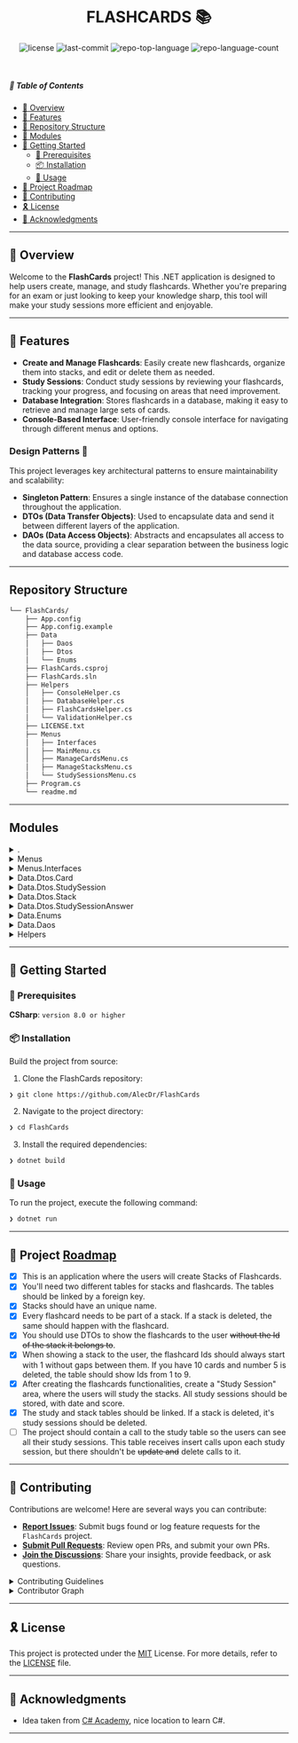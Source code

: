 ﻿<p align="center">
    <h1 align="center">FLASHCARDS 📚</h1>
</p>

<p align="center">
	<img src="https://img.shields.io/github/license/AlecDr/FlashCards?style=flat&logo=opensourceinitiative&logoColor=white&color=0080ff" alt="license">
	<img src="https://img.shields.io/github/last-commit/AlecDr/FlashCards?style=flat&logo=git&logoColor=white&color=0080ff" alt="last-commit">
	<img src="https://img.shields.io/github/languages/top/AlecDr/FlashCards?style=flat&color=0080ff" alt="repo-top-language">
	<img src="https://img.shields.io/github/languages/count/AlecDr/FlashCards?style=flat&color=0080ff" alt="repo-language-count">
</p>
<p align="center">
	</p>

<br>

##### 🔗 Table of Contents

- [📍 Overview](#-overview)
- [👾 Features](#-features)
- [📂 Repository Structure](#-repository-structure)
- [🧩 Modules](#-modules)
- [🚀 Getting Started](#-getting-started)
    - [🔖 Prerequisites](#-prerequisites)
    - [📦 Installation](#-installation)
    - [🤖 Usage](#-usage)
- [📌 Project Roadmap](#-project-roadmap)
- [🤝 Contributing](#-contributing)
- [🎗 License](#-license)
- [🙌 Acknowledgments](#-acknowledgments)

---

## 📍 Overview

Welcome to the **FlashCards** project! This .NET application is designed to help users create, manage, and study flashcards. Whether you're preparing for an exam or just looking to keep your knowledge sharp, this tool will make your study sessions more efficient and enjoyable.

---

## 👾 Features

- **Create and Manage Flashcards**: Easily create new flashcards, organize them into stacks, and edit or delete them as needed.
- **Study Sessions**: Conduct study sessions by reviewing your flashcards, tracking your progress, and focusing on areas that need improvement.
- **Database Integration**: Stores flashcards in a database, making it easy to retrieve and manage large sets of cards.
- **Console-Based Interface**: User-friendly console interface for navigating through different menus and options.

### Design Patterns 🎨

This project leverages key architectural patterns to ensure maintainability and scalability:

- **Singleton Pattern**: Ensures a single instance of the database connection throughout the application.
- **DTOs (Data Transfer Objects)**: Used to encapsulate data and send it between different layers of the application.
- **DAOs (Data Access Objects)**: Abstracts and encapsulates all access to the data source, providing a clear separation between the business logic and database access code.


---

##  Repository Structure

```sh
└── FlashCards/
    ├── App.config
    ├── App.config.example
    ├── Data
    │   ├── Daos
    │   ├── Dtos
    │   └── Enums
    ├── FlashCards.csproj
    ├── FlashCards.sln
    ├── Helpers
    │   ├── ConsoleHelper.cs
    │   ├── DatabaseHelper.cs
    │   ├── FlashCardsHelper.cs
    │   └── ValidationHelper.cs
    ├── LICENSE.txt
    ├── Menus
    │   ├── Interfaces
    │   ├── MainMenu.cs
    │   ├── ManageCardsMenu.cs
    │   ├── ManageStacksMenu.cs
    │   └── StudySessionsMenu.cs
    ├── Program.cs
    └── readme.md
```

---

##  Modules

<details closed><summary>.</summary>

| File | Summary |
| --- | --- |
| [FlashCards.sln](https://github.com/AlecDr/FlashCards/blob/main/FlashCards.sln) | <code>❯ REPLACE-ME</code> |
| [App.config.example](https://github.com/AlecDr/FlashCards/blob/main/App.config.example) | <code>❯ REPLACE-ME</code> |
| [LICENSE.txt](https://github.com/AlecDr/FlashCards/blob/main/LICENSE.txt) | <code>❯ REPLACE-ME</code> |
| [App.config](https://github.com/AlecDr/FlashCards/blob/main/App.config) | <code>❯ REPLACE-ME</code> |
| [Program.cs](https://github.com/AlecDr/FlashCards/blob/main/Program.cs) | <code>❯ REPLACE-ME</code> |
| [FlashCards.csproj](https://github.com/AlecDr/FlashCards/blob/main/FlashCards.csproj) | <code>❯ REPLACE-ME</code> |

</details>

<details closed><summary>Menus</summary>

| File | Summary |
| --- | --- |
| [ManageCardsMenu.cs](https://github.com/AlecDr/FlashCards/blob/main/Menus/ManageCardsMenu.cs) | <code>❯ REPLACE-ME</code> |
| [MainMenu.cs](https://github.com/AlecDr/FlashCards/blob/main/Menus/MainMenu.cs) | <code>❯ REPLACE-ME</code> |
| [StudySessionsMenu.cs](https://github.com/AlecDr/FlashCards/blob/main/Menus/StudySessionsMenu.cs) | <code>❯ REPLACE-ME</code> |
| [ManageStacksMenu.cs](https://github.com/AlecDr/FlashCards/blob/main/Menus/ManageStacksMenu.cs) | <code>❯ REPLACE-ME</code> |

</details>

<details closed><summary>Menus.Interfaces</summary>

| File | Summary |
| --- | --- |
| [Menu.cs](https://github.com/AlecDr/FlashCards/blob/main/Menus/Interfaces/Menu.cs) | <code>❯ REPLACE-ME</code> |

</details>

<details closed><summary>Data.Dtos.Card</summary>

| File | Summary |
| --- | --- |
| [CardStoreDTO.cs](https://github.com/AlecDr/FlashCards/blob/main/Data/Dtos/Card/CardStoreDTO.cs) | <code>❯ REPLACE-ME</code> |
| [CardUpdateDTO.cs](https://github.com/AlecDr/FlashCards/blob/main/Data/Dtos/Card/CardUpdateDTO.cs) | <code>❯ REPLACE-ME</code> |
| [CardShowDTO.cs](https://github.com/AlecDr/FlashCards/blob/main/Data/Dtos/Card/CardShowDTO.cs) | <code>❯ REPLACE-ME</code> |
| [CardPromptDTO.cs](https://github.com/AlecDr/FlashCards/blob/main/Data/Dtos/Card/CardPromptDTO.cs) | <code>❯ REPLACE-ME</code> |

</details>

<details closed><summary>Data.Dtos.StudySession</summary>

| File | Summary |
| --- | --- |
| [StudySessionUpdateDTO.cs](https://github.com/AlecDr/FlashCards/blob/main/Data/Dtos/StudySession/StudySessionUpdateDTO.cs) | <code>❯ REPLACE-ME</code> |
| [StudySessionStoreDTO.cs](https://github.com/AlecDr/FlashCards/blob/main/Data/Dtos/StudySession/StudySessionStoreDTO.cs) | <code>❯ REPLACE-ME</code> |
| [StudySessionShowDTO.cs](https://github.com/AlecDr/FlashCards/blob/main/Data/Dtos/StudySession/StudySessionShowDTO.cs) | <code>❯ REPLACE-ME</code> |

</details>

<details closed><summary>Data.Dtos.Stack</summary>

| File | Summary |
| --- | --- |
| [StackStoreDTO.cs](https://github.com/AlecDr/FlashCards/blob/main/Data/Dtos/Stack/StackStoreDTO.cs) | <code>❯ REPLACE-ME</code> |
| [StackUpdateDTO.cs](https://github.com/AlecDr/FlashCards/blob/main/Data/Dtos/Stack/StackUpdateDTO.cs) | <code>❯ REPLACE-ME</code> |
| [StackShowDTO.cs](https://github.com/AlecDr/FlashCards/blob/main/Data/Dtos/Stack/StackShowDTO.cs) | <code>❯ REPLACE-ME</code> |
| [StackPromptDTO.cs](https://github.com/AlecDr/FlashCards/blob/main/Data/Dtos/Stack/StackPromptDTO.cs) | <code>❯ REPLACE-ME</code> |

</details>

<details closed><summary>Data.Dtos.StudySessionAnswer</summary>

| File | Summary |
| --- | --- |
| [StudySessionAnswerStoreDTO.cs](https://github.com/AlecDr/FlashCards/blob/main/Data/Dtos/StudySessionAnswer/StudySessionAnswerStoreDTO.cs) | <code>❯ REPLACE-ME</code> |
| [StudySessionAnswerPromptDTO.cs](https://github.com/AlecDr/FlashCards/blob/main/Data/Dtos/StudySessionAnswer/StudySessionAnswerPromptDTO.cs) | <code>❯ REPLACE-ME</code> |

</details>

<details closed><summary>Data.Enums</summary>

| File | Summary |
| --- | --- |
| [MenuType.cs](https://github.com/AlecDr/FlashCards/blob/main/Data/Enums/MenuType.cs) | <code>❯ REPLACE-ME</code> |

</details>

<details closed><summary>Data.Daos</summary>

| File | Summary |
| --- | --- |
| [StackDao.cs](https://github.com/AlecDr/FlashCards/blob/main/Data/Daos/StackDao.cs) | <code>❯ REPLACE-ME</code> |
| [StudySessionDao.cs](https://github.com/AlecDr/FlashCards/blob/main/Data/Daos/StudySessionDao.cs) | <code>❯ REPLACE-ME</code> |
| [CardDao.cs](https://github.com/AlecDr/FlashCards/blob/main/Data/Daos/CardDao.cs) | <code>❯ REPLACE-ME</code> |
| [StudySessionAnswerDao.cs](https://github.com/AlecDr/FlashCards/blob/main/Data/Daos/StudySessionAnswerDao.cs) | <code>❯ REPLACE-ME</code> |

</details>

<details closed><summary>Helpers</summary>

| File | Summary |
| --- | --- |
| [FlashCardsHelper.cs](https://github.com/AlecDr/FlashCards/blob/main/Helpers/FlashCardsHelper.cs) | <code>❯ REPLACE-ME</code> |
| [ValidationHelper.cs](https://github.com/AlecDr/FlashCards/blob/main/Helpers/ValidationHelper.cs) | <code>❯ REPLACE-ME</code> |
| [ConsoleHelper.cs](https://github.com/AlecDr/FlashCards/blob/main/Helpers/ConsoleHelper.cs) | <code>❯ REPLACE-ME</code> |
| [DatabaseHelper.cs](https://github.com/AlecDr/FlashCards/blob/main/Helpers/DatabaseHelper.cs) | <code>❯ REPLACE-ME</code> |

</details>

---

## 🚀 Getting Started

### 🔖 Prerequisites

**CSharp**: `version 8.0 or higher`

### 📦 Installation

Build the project from source:

1. Clone the FlashCards repository:
```sh
❯ git clone https://github.com/AlecDr/FlashCards
```

2. Navigate to the project directory:
```sh
❯ cd FlashCards
```

3. Install the required dependencies:
```sh
❯ dotnet build
```

### 🤖 Usage

To run the project, execute the following command:

```sh
❯ dotnet run
```

---

## 📌 Project [Roadmap](https://www.thecsharpacademy.com/project/14/flashcards)

- [X] This is an application where the users will create Stacks of Flashcards.
- [X] You'll need two different tables for stacks and flashcards. The tables should be linked by a foreign key.
- [X] Stacks should have an unique name.
- [X] Every flashcard needs to be part of a stack. If a stack is deleted, the same should happen with the flashcard.
- [X] You should use DTOs to show the flashcards to the user ~~without the Id of the stack it belongs to~~.
- [X] When showing a stack to the user, the flashcard Ids should always start with 1 without gaps between them. If you have 10 cards and number 5 is deleted, the table should show Ids from 1 to 9.
- [X] After creating the flashcards functionalities, create a "Study Session" area, where the users will study the stacks. All study sessions should be stored, with date and score.
- [X] The study and stack tables should be linked. If a stack is deleted, it's study sessions should be deleted.
- [ ] The project should contain a call to the study table so the users can see all their study sessions. This table receives insert calls upon each study session, but there shouldn't be ~~update and~~ delete calls to it.
---

## 🤝 Contributing

Contributions are welcome! Here are several ways you can contribute:

- **[Report Issues](https://github.com/AlecDr/FlashCards/issues)**: Submit bugs found or log feature requests for the `FlashCards` project.
- **[Submit Pull Requests](https://github.com/AlecDr/FlashCards/blob/main/CONTRIBUTING.md)**: Review open PRs, and submit your own PRs.
- **[Join the Discussions](https://github.com/AlecDr/FlashCards/discussions)**: Share your insights, provide feedback, or ask questions.

<details closed>
<summary>Contributing Guidelines</summary>

1. **Fork the Repository**: Start by forking the project repository to your github account.
2. **Clone Locally**: Clone the forked repository to your local machine using a git client.
   ```sh
   git clone https://github.com/AlecDr/FlashCards
   ```
3. **Create a New Branch**: Always work on a new branch, giving it a descriptive name.
   ```sh
   git checkout -b new-feature-x
   ```
4. **Make Your Changes**: Develop and test your changes locally.
5. **Commit Your Changes**: Commit with a clear message describing your updates.
   ```sh
   git commit -m 'Implemented new feature x.'
   ```
6. **Push to github**: Push the changes to your forked repository.
   ```sh
   git push origin new-feature-x
   ```
7. **Submit a Pull Request**: Create a PR against the original project repository. Clearly describe the changes and their motivations.
8. **Review**: Once your PR is reviewed and approved, it will be merged into the main branch. Congratulations on your contribution!
</details>

<details closed>
<summary>Contributor Graph</summary>
<br>
<p align="left">
   <a href="https://github.com{/AlecDr/FlashCards/}graphs/contributors">
      <img src="https://contrib.rocks/image?repo=AlecDr/FlashCards">
   </a>
</p>
</details>

---

## 🎗 License

This project is protected under the [MIT](https://choosealicense.com/licenses/mit/) License. For more details, refer to the [LICENSE](https://github.com/AlecDr/FlashCards/blob/master/LICENSE.txt) file.

---

## 🙌 Acknowledgments

- Idea taken from [C# Academy](https://www.thecsharpacademy.com/), nice location to learn C#.

---